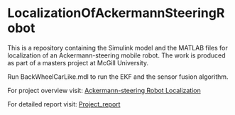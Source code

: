 # LocalizationOfAckermannSteeringRobot

This is a repository containing the Simulink model and the MATLAB files for localization of an Ackermann-steering mobile robot. The work is produced as part of a masters project at McGill University.

Run BackWheelCarLike.mdl to run the EKF and the sensor fusion algorithm.

For project overview visit: [Ackermann-steering Robot Localization](https://maheshl.weebly.com/meng-ackermann-steering-robot-localization.html)

For detailed report visit: [Project_report](https://maheshl.weebly.com/uploads/1/2/7/3/127321893/m.eng._non-thesis_report.pdf)
